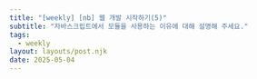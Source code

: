 ```yaml
---
title: "[weekly] [nb] 웹 개발 시작하기(5)"
subtitle: "자바스크립트에서 모듈을 사용하는 이유에 대해 설명해 주세요."
tags:
  - weekly
layout: layouts/post.njk
date: 2025-05-04
---
```

